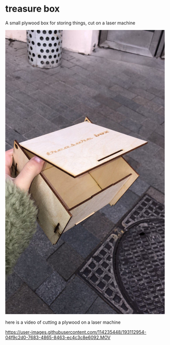 # treasure box

A small plywood box for storing things, cut on a laser machine

![img](box.jpg)

here is a video of cutting a plywood on a laser machine

https://user-images.githubusercontent.com/114235448/193112954-04f9c2d0-7683-4865-8463-ec4c3c8e6092.MOV

